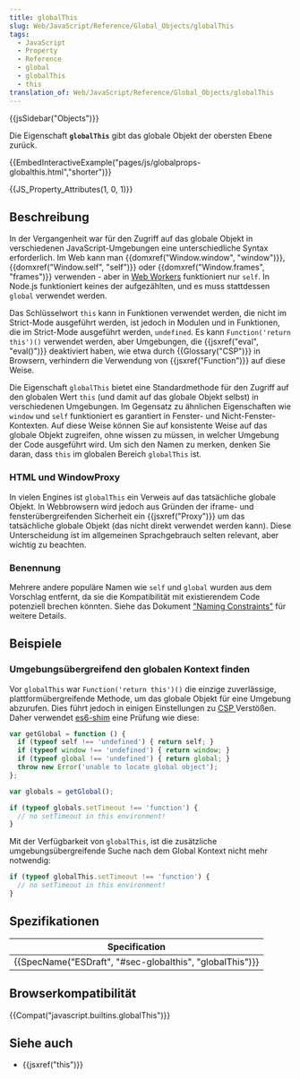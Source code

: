 ```yaml
---
title: globalThis
slug: Web/JavaScript/Reference/Global_Objects/globalThis
tags:
  - JavaScript
  - Property
  - Reference
  - global
  - globalThis
  - this
translation_of: Web/JavaScript/Reference/Global_Objects/globalThis
---
```

{{jsSidebar("Objects")}}

Die Eigenschaft **`globalThis`** gibt das globale Objekt der obersten Ebene zurück.

{{EmbedInteractiveExample("pages/js/globalprops-globalthis.html","shorter")}}

{{JS_Property_Attributes(1, 0, 1)}}

## Beschreibung

In der Vergangenheit war für den Zugriff auf das globale Objekt in verschiedenen JavaScript-Umgebungen eine unterschiedliche Syntax erforderlich. Im Web kann man {{domxref("Window.window", "window")}}, {{domxref("Window.self", "self")}} oder {{domxref("Window.frames", "frames")}} verwenden - aber in [Web Workers](/de/docs/Web/API/Worker) funktioniert nur `self`. In Node.js funktioniert keines der aufgezählten, und es muss stattdessen `global` verwendet werden.

Das Schlüsselwort `this` kann in Funktionen verwendet werden, die nicht im Strict-Mode ausgeführt werden, ist jedoch in Modulen und in Funktionen, die im Strict-Mode ausgeführt werden, `undefined`. Es kann `Function('return this')()` verwendet werden, aber Umgebungen, die {{jsxref("eval", "eval()")}} deaktiviert haben, wie etwa durch {{Glossary("CSP")}} in Browsern, verhindern die Verwendung von {{jsxref("Function")}} auf diese Weise.

Die Eigenschaft `globalThis` bietet eine Standardmethode für den Zugriff auf den globalen Wert `this` (und damit auf das globale Objekt selbst) in verschiedenen Umgebungen. Im Gegensatz zu ähnlichen Eigenschaften wie `window` und `self` funktioniert es garantiert in Fenster- und Nicht-Fenster-Kontexten. Auf diese Weise können Sie auf konsistente Weise auf das globale Objekt zugreifen, ohne wissen zu müssen, in welcher Umgebung der Code ausgeführt wird. Um sich den Namen zu merken, denken Sie daran, dass `this` im globalen Bereich `globalThis` ist.

### HTML und WindowProxy

In vielen Engines ist `globalThis` ein Verweis auf das tatsächliche globale Objekt. In Webbrowsern wird jedoch aus Gründen der iframe- und fensterübergreifenden Sicherheit ein {{jsxref("Proxy")}} um das tatsächliche globale Objekt (das nicht direkt verwendet werden kann). Diese Unterscheidung ist im allgemeinen Sprachgebrauch selten relevant, aber wichtig zu beachten.

### Benennung

Mehrere andere populäre Namen wie `self` und `global` wurden aus dem Vorschlag entfernt, da sie die Kompatibilität mit existierendem Code potenziell brechen könnten. Siehe das Dokument ["Naming Constraints"](https://github.com/tc39/proposal-global/blob/master/NAMING.md) für weitere Details.

## Beispiele

### Umgebungsübergreifend den globalen Kontext finden

Vor `globalThis` war `Function('return this')()` die einzige zuverlässige, plattformübergreifende Methode, um das globale Objekt für eine Umgebung abzurufen. Dies führt jedoch in einigen Einstellungen zu [CSP ](/de/docs/Web/HTTP/CSP)Verstößen. Daher verwendet [es6-shim](https://github.com/paulmillr/es6-shim) eine Prüfung wie diese:

```js
var getGlobal = function () {
  if (typeof self !== 'undefined') { return self; }
  if (typeof window !== 'undefined') { return window; }
  if (typeof global !== 'undefined') { return global; }
  throw new Error('unable to locate global object');
};

var globals = getGlobal();

if (typeof globals.setTimeout !== 'function') {
  // no setTimeout in this environment!
}
```

Mit der Verfügbarkeit von `globalThis`, ist die zusätzliche umgebungsübergreifende Suche nach dem Global Kontext nicht mehr notwendig:

```js
if (typeof globalThis.setTimeout !== 'function') {
  // no setTimeout in this environment!
}
```

## Spezifikationen

| Specification                                                                |
| ---------------------------------------------------------------------------- |
| {{SpecName("ESDraft", "#sec-globalthis", "globalThis")}} |

## Browserkompatibilität

{{Compat("javascript.builtins.globalThis")}}

## Siehe auch

- {{jsxref("this")}}
